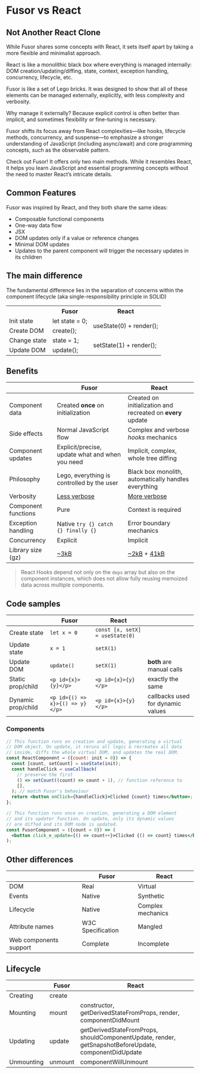 # Fusor vs React

## Not Another React Clone

While Fusor shares some concepts with React, it sets itself apart by taking a more flexible and minimalist approach.

React is like a monolithic black box where everything is managed internally: DOM creation/updating/diffing, state, context, exception handling, concurrency, lifecycle, etc.

Fusor is like a set of Lego bricks. It was designed to show that all of these elements can be managed externally, explicitly, with less complexity and verbosity.

Why manage it externally? Because explicit control is often better than implicit, and sometimes flexibility or fine-tuning is necessary.

Fusor shifts its focus away from React complexities—like hooks, lifecycle methods, concurrency, and suspense—to emphasize a stronger understanding of JavaScript (including async/await) and core programming concepts, such as the observable pattern.

Check out Fusor! It offers only two main methods. While it resembles React, it helps you learn JavaScript and essential programming concepts without the need to master React’s intricate details.

## Common Features

Fusor was inspired by React, and they both share the same ideas:

- Composable functional components
- One-way data flow
- JSX
- DOM updates only if a value or reference changes
- Minimal DOM updates
- Updates to the parent component will trigger the necessary updates in its children

## The main difference

The fundamental difference lies in the separation of concerns within the component lifecycle (aka single-responsibility principle in SOLID)

<table>
<tr><th></th><th>Fusor</th><th>React</th></tr>
<tr><td>Init state</td><td>let state = 0;</td><td rowspan="2">useState(0) + render();</td></tr>
<tr><td>Create DOM</td><td>create();</td></tr>
<tr><td>Change state</td><td>state = 1;</td><td rowspan="2">setState(1) + render();</td></tr>
<tr><td>Update DOM</td><td>update();</td></tr>
</table>

<!-- https://legacy.reactjs.org/docs/reconciliation.html -->

## Benefits

|                     | Fusor                                                       | React                                                                                                             |
| ------------------- | ----------------------------------------------------------- | ----------------------------------------------------------------------------------------------------------------- |
| Component data      | Created **once** on initialization                          | Created on initialization and recreated on **every** update                                                       |
| Side effects        | Normal JavaScript flow                                      | Complex and verbose _hooks_ mechanics                                                                             |
| Component updates   | Explicit/precise, update what and when you need             | Implicit, complex, whole tree diffing                                                                             |
| Philosophy          | Lego, everything is controlled by the user                  | Black box monolith, automatically handles everything                                                              |
| Verbosity           | [Less verbose](fusor-vs-react-verbosity.md)                 | [More verbose](fusor-vs-react-verbosity.md)                                                                       |
| Component functions | Pure                                                        | Context is required                                                                                               |
| Exception handling  | Native `try {} catch {} finally {}`                         | Error boundary mechanics                                                                                          |
| Concurrency         | Explicit                                                    | Implicit                                                                                                          |
| Library size (gz)   | [~3kB](https://bundlephobia.com/package/@fusorjs/dom@2.5.2) | [~2kB](https://bundlephobia.com/package/react@18.3.1) + [41kB](https://bundlephobia.com/package/react-dom@18.3.1) |

> React Hooks depend not only on the `deps` array but also on the component instances, which does not allow fully reusing memoized data across multiple components.

## Code samples

<!-- todo https://cekrem.github.io/posts/react-reconciliation-deep-dive/ -->

|                    | Fusor                           | React                           |                                   |
| ------------------ | ------------------------------- | ------------------------------- | --------------------------------- |
| Create state       | `let x = 0`                     | `const [x, setX] = useState(0)` |                                   |
| Update state       | `x = 1`                         | `setX(1)`                       |                                   |
| Update DOM         | `update()`                      | `setX(1)`                       | **both** are manual calls         |
| Static prop/child  | `<p id={x}>{y}</p>`             | `<p id={x}>{y}</p>`             | exactly the same                  |
| Dynamic prop/child | `<p id={() => x}>{() => y}</p>` | `<p id={x}>{y}</p>`             | callbacks used for dynamic values |

### Components

```jsx
// This function runs on creation and update, generating a virtual
// DOM object. On update, it reruns all logic & recreates all data
// inside, diffs the whole virtual DOM, and updates the real DOM.
const ReactComponent = ({count: init = 0}) => {
  const [count, setCount] = useState(init);
  const handleClick = useCallback(
    // preserve the first
    () => setCount((count) => count + 1), // function reference to
    [],
  ); // match Fusor's behaviour
  return <button onClick={handleClick}>Clicked {count} times</button>;
};

// This function runs once on creation, generating a DOM element
// and its updater function. On update, only its dynamic values
// are diffed and its DOM node is updated.
const FusorComponent = ({count = 0}) => (
  <button click_e_update={() => count++}>Clicked {() => count} times</button>
);
```

## Other differences

|                        | Fusor             | React             |
| ---------------------- | ----------------- | ----------------- |
| DOM                    | Real              | Virtual           |
| Events                 | Native            | Synthetic         |
| Lifecycle              | Native            | Complex mechanics |
| Attribute names        | W3C Specification | Mangled           |
| Web components support | Complete          | Incomplete        |

## Lifecycle

<!-- todo https://react.dev/reference/react/Component componentDidCatch -->

|            | Fusor   | React                                                                                                |
| ---------- | ------- | ---------------------------------------------------------------------------------------------------- |
| Creating   | create  |                                                                                                      |
| Mounting   | mount   | constructor, getDerivedStateFromProps, render, componentDidMount                                     |
| Updating   | update  | getDerivedStateFromProps, shouldComponentUpdate, render, getSnapshotBeforeUpdate, componentDidUpdate |
| Unmounting | unmount | componentWillUnmount                                                                                 |

<!-- Кстати, у Fusor есть еще несколько киллер-фич, помимо простоты и наглядности, которых нет у других:

Выбор стратегии стейт менеджмента за вами. Можно использовать хоть обычные переменные там где это подойдет (много где подходит).

Возможность обновлять не только изменившееся место в DOM, но и делать это без DIFF всего дерева приложения от ROOT. Можно настраивать стартовые позиции DIFF от конкретных элементов и прерывать DIFF в нужных местах. Например компонент делает DIFF только для себя.

Также есть возможность выбора стратегии создания/обновления/DIFF компонентов. Например мы можем в нужных местах добавить асинхронность для больших списков или очередь.

Возможность применения функционального программирования, так как АПИ это PURE функции, нет контекста и связанных с ним сайд-эффектов (изменение DOM не влияет на это). -->

